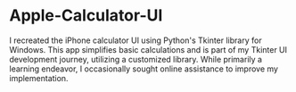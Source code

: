 # Apple-Calculator-UI
 I recreated the iPhone calculator UI using Python's Tkinter library for Windows. This app simplifies basic calculations and is part of my Tkinter UI development journey, utilizing a customized library. While primarily a learning endeavor, I occasionally sought online assistance to improve my implementation.
